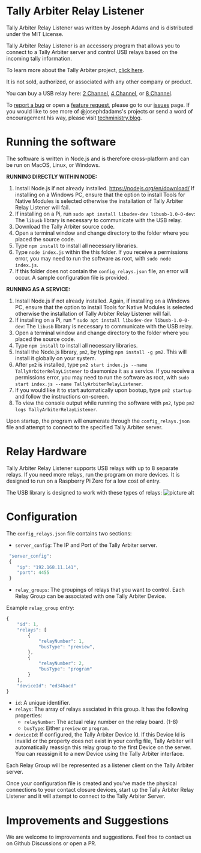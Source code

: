 # Tally Arbiter Relay Listener
Tally Arbiter Relay Listener was written by Joseph Adams and is distributed under the MIT License.

Tally Arbiter Relay Listener is an accessory program that allows you to connect to a Tally Arbiter server and control USB relays based on the incoming tally information.

To learn more about the Tally Arbiter project, [click here](http://github.com/josephdadams/tallyarbiter).

It is not sold, authorized, or associated with any other company or product.

You can buy a USB relay here:
[2 Channel](https://www.amazon.com/NOYITO-2-Channel-Computer-Drive-free-Controller/dp/B07CFQMDJ3/),
[4 Channel](https://www.amazon.com/Diyeeni-4-Channel-Controller-Expansion-Automation/dp/B084TNPG8T/), or 
[8 Channel](https://www.amazon.com/Zer-one-8-Channel-Computer-Intelligent/dp/B07XPFK1ZM/).

To [report a bug](https://github.com/josephdadams/TallyArbiter/issues/new?assignees=JTF4&labels=bug&template=bug.yaml&title=%5BBug%5D%3A+) or open a [feature request](https://github.com/josephdadams/TallyArbiter/issues/new?assignees=JTF4&labels=feature&template=feature.yaml&title=%5BFeature+Request%5D%3A+), please go to our [issues](https://github.com/josephdadams/TallyArbiter/issues/new/choose) page.
If you would like to see more of @josephdadams's projects or send a word of encouragement his way, please visit [techministry.blog](https://techministry.blog/).

# Running the software
The software is written in Node.js and is therefore cross-platform and can be run on MacOS, Linux, or Windows.

**RUNNING DIRECTLY WITHIN NODE:**
1. Install Node.js if not already installed. <https://nodejs.org/en/download/> If installing on a Windows PC, ensure that the option to install Tools for Native Modules is selected otherwise the installation of Tally Arbiter Relay Listener will fail.
1. If installing on a Pi, run `sudo apt install libudev-dev libusb-1.0-0-dev`: The `libusb` library is necessary to communicate with the USB relay.
1. Download the Tally Arbiter source code.
1. Open a terminal window and change directory to the folder where you placed the source code.
1. Type `npm install` to install all necessary libraries.
1. Type `node index.js` within the this folder. If you receive a permissions error, you may need to run the software as root, with `sudo node index.js`.
1. If this folder does not contain the `config_relays.json` file, an error will occur. A sample configuration file is provided.

**RUNNING AS A SERVICE:**
1. Install Node.js if not already installed.  Again, if installing on a Windows PC, ensure that the option to install Tools for Native Modules is selected otherwise the installation of Tally Arbiter Relay Listener will fail.
1. If installing on a Pi, run * `sudo apt install libudev-dev libusb-1.0-0-dev`: The `libusb` library is necessary to communicate with the USB relay.
1. Open a terminal window and change directory to the folder where you placed the source code.
1. Type `npm install` to install all necessary libraries.
1. Install the Node.js library, `pm2`, by typing `npm install -g pm2`. This will install it globally on your system.
1. After `pm2` is installed, type `pm2 start index.js --name TallyArbiterRelayListener` to daemonize it as a service. If you receive a permissions error, you may need to run the software as root, with `sudo start index.js --name TallyArbiterRelayListener`.
1. If you would like it to start automatically upon bootup, type `pm2 startup` and follow the instructions on-screen.
1. To view the console output while running the software with `pm2`, type `pm2 logs TallyArbiterRelayListener`.

Upon startup, the program will enumerate through the `config_relays.json` file and attempt to connect to the specified Tally Arbiter server.

# Relay Hardware
Tally Arbiter Relay Listener supports USB relays with up to 8 separate relays. If you need more relays, run the program on more devices. It is designed to run on a Raspberry Pi Zero for a low cost of entry.

The USB library is designed to work with these types of relays:
![picture alt](https://github.com/josephdadams/USBRelay/raw/master/usbrelay.jpg "USB Relay")

# Configuration
The `config_relays.json` file contains two sections:

* `server_config`: The IP and Port of the Tally Arbiter server.
```javascript
 "server_config":
 {
	"ip": "192.168.11.141",
	"port": 4455
 }
```

* `relay_groups`: The groupings of relays that you want to control. Each Relay Group can be associated with one Tally Arbiter Device.

Example `relay_group` entry:
```javascript
{
	"id": 1,
	"relays": [
		{
			"relayNumber": 1,
			"busType": "preview",
		},
		{
			"relayNumber": 2,
			"busType": "program"
		}
	],
	"deviceId": "ed34bacd"
}
```

* `id`: A unique identifier.
* `relays`: The array of relays assciated in this group. It has the following properties:
	* `relayNumber`: The actual relay number on the relay board. (1-8)
	* `busType`: Either `preview` or `program`.
* `deviceId`: If configured, the Tally Arbiter Device Id. If this Device Id is invalid or the property does not exist in your config file, Tally Arbiter will automatically reassign this relay group to the first Device on the server. You can reassign it to a new Device using the Tally Arbiter interface.

Each Relay Group will be represented as a listener client on the Tally Arbiter server.

Once your configuration file is created and you've made the physical connections to your contact closure devices, start up the Tally Arbiter Relay Listener and it will attempt to connect to the Tally Arbiter Server.

# Improvements and Suggestions
We are welcome to improvements and suggestions.
Feel free to contact us on Github Discussions or open a PR.